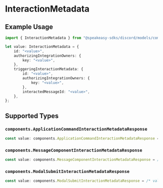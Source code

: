 # InteractionMetadata

## Example Usage

```typescript
import { InteractionMetadata } from "@speakeasy-sdks/discord/models/components";

let value: InteractionMetadata = {
    id: "<value>",
    authorizingIntegrationOwners: {
        key: "<value>",
    },
    triggeringInteractionMetadata: {
        id: "<value>",
        authorizingIntegrationOwners: {
            key: "<value>",
        },
        interactedMessageId: "<value>",
    },
};
```

## Supported Types

### `components.ApplicationCommandInteractionMetadataResponse`

```typescript
const value: components.ApplicationCommandInteractionMetadataResponse = /* values here */
```

### `components.MessageComponentInteractionMetadataResponse`

```typescript
const value: components.MessageComponentInteractionMetadataResponse = /* values here */
```

### `components.ModalSubmitInteractionMetadataResponse`

```typescript
const value: components.ModalSubmitInteractionMetadataResponse = /* values here */
```

